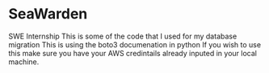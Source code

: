 # SeaWarden
SWE Internship
This is some of the code that I used for my database migration
This is using the boto3 documenation in python
If you wish to use this make sure you have your AWS credintails already inputed in
your local machine.
